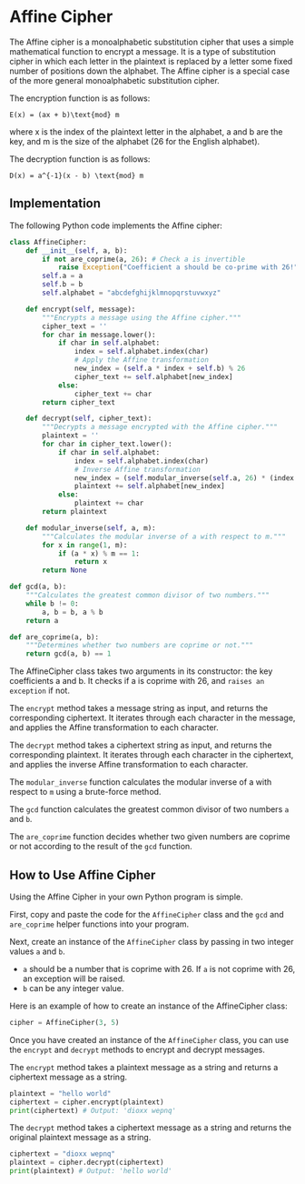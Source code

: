 <script src='https://cdnjs.cloudflare.com/ajax/libs/mathjax/2.7.4/MathJax.js?config=default'></script>

# Affine Cipher

The Affine cipher is a monoalphabetic substitution cipher that uses a simple mathematical function to encrypt a message. It is a type of substitution cipher in which each letter in the plaintext is replaced by a letter some fixed number of positions down the alphabet. The Affine cipher is a special case of the more general monoalphabetic substitution cipher.

The encryption function is as follows:

```eq
E(x) = (ax + b)\text{mod} m
```
<a link >

where x is the index of the plaintext letter in the alphabet, a and b are the key, and m is the size of the alphabet (26 for the English alphabet).

The decryption function is as follows:

```eq
D(x) = a^{-1}(x - b) \text{mod} m
```

## Implementation
The following Python code implements the Affine cipher:

```python
class AffineCipher:
    def __init__(self, a, b):
        if not are_coprime(a, 26): # Check a is invertible
            raise Exception("Coefficient a should be co-prime with 26!")
        self.a = a
        self.b = b
        self.alphabet = "abcdefghijklmnopqrstuvwxyz"

    def encrypt(self, message):
        """Encrypts a message using the Affine cipher."""
        cipher_text = ''
        for char in message.lower():
            if char in self.alphabet:
                index = self.alphabet.index(char)
                # Apply the Affine transformation
                new_index = (self.a * index + self.b) % 26
                cipher_text += self.alphabet[new_index]
            else:
                cipher_text += char
        return cipher_text

    def decrypt(self, cipher_text):
        """Decrypts a message encrypted with the Affine cipher."""
        plaintext = ''
        for char in cipher_text.lower():
            if char in self.alphabet:
                index = self.alphabet.index(char)
                # Inverse Affine transformation
                new_index = (self.modular_inverse(self.a, 26) * (index - self.b)) % 26
                plaintext += self.alphabet[new_index]
            else:
                plaintext += char
        return plaintext

    def modular_inverse(self, a, m):
        """Calculates the modular inverse of a with respect to m."""
        for x in range(1, m):
            if (a * x) % m == 1:
                return x
        return None

def gcd(a, b):
    """Calculates the greatest common divisor of two numbers."""
    while b != 0:
        a, b = b, a % b
    return a

def are_coprime(a, b):
    """Determines whether two numbers are coprime or not."""
    return gcd(a, b) == 1

```

The AffineCipher class takes two arguments in its constructor: the key coefficients a and b. It checks if a is coprime with 26, and `raises an exception` if not.

The `encrypt` method takes a message string as input, and returns the corresponding ciphertext. It iterates through each character in the message, and applies the Affine transformation to each character.

The `decrypt` method takes a ciphertext string as input, and returns the corresponding plaintext. It iterates through each character in the ciphertext, and applies the inverse Affine transformation to each character.

The `modular_inverse` function calculates the modular inverse of a with respect to `m` using a brute-force method.

The `gcd` function calculates the greatest common divisor of two numbers `a` and `b`.

The `are_coprime` function decides whether two given numbers are coprime or not according to the result of the `gcd` function.

## How to Use Affine Cipher
Using the Affine Cipher in your own Python program is simple.

First, copy and paste the code for the `AffineCipher` class and the `gcd` and `are_coprime` helper functions into your program.

Next, create an instance of the `AffineCipher` class by passing in two integer values `a` and `b`.

- `a` should be a number that is coprime with 26. If `a` is not coprime with 26, an exception will be raised.
- `b` can be any integer value.

Here is an example of how to create an instance of the AffineCipher class:

```python
cipher = AffineCipher(3, 5)
```

Once you have created an instance of the `AffineCipher` class, you can use the `encrypt` and `decrypt` methods to encrypt and decrypt messages.

The `encrypt` method takes a plaintext message as a string and returns a ciphertext message as a string.

```python
plaintext = "hello world"
ciphertext = cipher.encrypt(plaintext)
print(ciphertext) # Output: 'dioxx wepnq'
```

The `decrypt` method takes a ciphertext message as a string and returns the original plaintext message as a string.

```python
ciphertext = "dioxx wepnq"
plaintext = cipher.decrypt(ciphertext)
print(plaintext) # Output: 'hello world'
```
